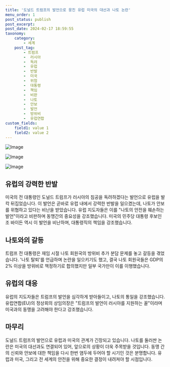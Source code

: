 ```yaml
---
title: '도널드 트럼프의 발언으로 뭉친 유럽 미국의 대선과 나토 논란'
menu_order: 1
post_status: publish
post_excerpt: 
post_date: 2024-02-17 18:59:55
taxonomy:
    category:
        - 세계
    post_tag:
        - 트럼프
        -  러시아
        -  독려
        -  유럽
        -  반발
        -  미국
        -  위험
        -  대통령
        -  책임
        -  비판
        -  나토
        -  안보
        -  발언
        -  방위비
        -  유럽연합
custom_fields:
    field1: value 1
    field2: value 2
---
```


![Image](https://imgnews.pstatic.net/image/469/2024/02/12/0000784905_001_20240212141604112.jpg?type=w647)

![Image](https://imgnews.pstatic.net/image/469/2024/02/12/0000784905_002_20240212141604136.jpg?type=w647)

![Image](https://imgnews.pstatic.net/image/469/2024/02/12/0000784905_003_20240212141604159.jpg?type=w647)

## 유럽의 강력한 반발
미국의 전 대통령인 도널드 트럼프가 러시아의 침공을 독려하겠다는 발언으로 유럽을 발칵 뒤집었습니다. 이 발언은 곧바로 유럽 내에서 강력한 반발을 일으켰는데, 나토가 안보를 위협하고 있다는 비난을 받았습니다. 유럽 지도자들은 이를 "나토의 안전을 훼손하는 발언"이라고 비판하며 동맹간의 중요성을 강조했습니다. 미국의 민주당 대통령 후보인 조 바이든 역시 이 발언을 비난하며, 대통령직의 책임을 강조했습니다.
## 나토와의 갈등
트럼프 전 대통령은 재임 시절 나토 회원국의 방위비 추가 분담 문제를 놓고 갈등을 겪었습니다. '나토 탈퇴'를 언급하며 논란을 일으키기도 했고, 결국 나토 회원국들은 GDP의 2% 이상을 방위비로 책정하기로 합의했지만 일부 국가만이 이를 이행했습니다.
## 유럽의 대응
유럽의 지도자들은 트럼프의 발언을 심각하게 받아들이고, 나토의 통일을 강조했습니다. 유럽연합(EU)의 정상회의 상임의장은 "트럼프의 발언이 러시아를 지원하는 꼴"이라며 미국과의 동맹을 고려해야 한다고 강조했습니다.
## 마무리
도널드 트럼프의 발언으로 유럽과 미국의 관계가 긴장되고 있습니다. 나토를 둘러싼 논란은 미국의 대선과도 연결되어 있어, 앞으로의 상황이 더욱 주목받을 것입니다. 동맹 간의 신뢰와 안보에 대한 책임을 다시 한번 염두에 두어야 할 시기인 것은 분명합니다. 유럽과 미국, 그리고 전 세계의 안전을 위해 중요한 결정이 내려져야 할 시점입니다.
